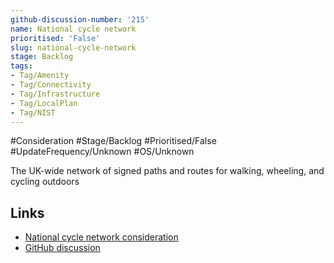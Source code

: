 ```yaml
---
github-discussion-number: '215'
name: National cycle network
prioritised: 'False'
slug: national-cycle-network
stage: Backlog
tags:
- Tag/Amenity
- Tag/Connectivity
- Tag/Infrastructure
- Tag/LocalPlan
- Tag/NIST
---
```


#Consideration #Stage/Backlog #Prioritised/False #UpdateFrequency/Unknown #OS/Unknown

The UK-wide network of signed paths and routes for walking, wheeling, and cycling outdoors

## Links

* [National cycle network consideration](https://design.planning.data.gov.uk/planning-consideration/national-cycle-network)
* [GitHub discussion](https://github.com/digital-land/data-standards-backlog/discussions/215)